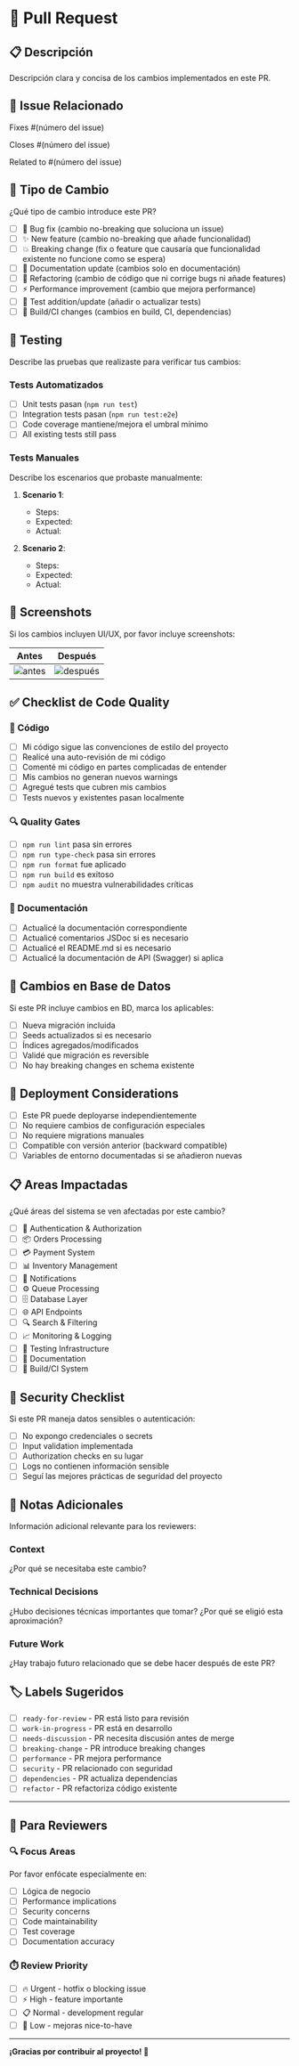 # 🚀 Pull Request

## 📋 Descripción

Descripción clara y concisa de los cambios implementados en este PR.

## 🔗 Issue Relacionado

Fixes #(número del issue)

<!-- o -->

Closes #(número del issue)

<!-- o -->

Related to #(número del issue)

## 🎯 Tipo de Cambio

¿Qué tipo de cambio introduce este PR?

- [ ] 🐛 Bug fix (cambio no-breaking que soluciona un issue)
- [ ] ✨ New feature (cambio no-breaking que añade funcionalidad)
- [ ] 💥 Breaking change (fix o feature que causaría que funcionalidad existente no funcione como se espera)
- [ ] 📖 Documentation update (cambios solo en documentación)
- [ ] 🔨 Refactoring (cambio de código que ni corrige bugs ni añade features)
- [ ] ⚡ Performance improvement (cambio que mejora performance)
- [ ] 🧪 Test addition/update (añadir o actualizar tests)
- [ ] 🔧 Build/CI changes (cambios en build, CI, dependencias)

## 🧪 Testing

Describe las pruebas que realizaste para verificar tus cambios:

### Tests Automatizados

- [ ] Unit tests pasan (`npm run test`)
- [ ] Integration tests pasan (`npm run test:e2e`)
- [ ] Code coverage mantiene/mejora el umbral mínimo
- [ ] All existing tests still pass

### Tests Manuales

Describe los escenarios que probaste manualmente:

1. **Scenario 1**:

   - Steps:
   - Expected:
   - Actual:

2. **Scenario 2**:
   - Steps:
   - Expected:
   - Actual:

## 📸 Screenshots

Si los cambios incluyen UI/UX, por favor incluye screenshots:

| Antes         | Después         |
| ------------- | --------------- |
| ![antes](url) | ![después](url) |

## ✅ Checklist de Code Quality

### 📝 Código

- [ ] Mi código sigue las convenciones de estilo del proyecto
- [ ] Realicé una auto-revisión de mi código
- [ ] Comenté mi código en partes complicadas de entender
- [ ] Mis cambios no generan nuevos warnings
- [ ] Agregué tests que cubren mis cambios
- [ ] Tests nuevos y existentes pasan localmente

### 🔍 Quality Gates

- [ ] `npm run lint` pasa sin errores
- [ ] `npm run type-check` pasa sin errores
- [ ] `npm run format` fue aplicado
- [ ] `npm run build` es exitoso
- [ ] `npm audit` no muestra vulnerabilidades críticas

### 📖 Documentación

- [ ] Actualicé la documentación correspondiente
- [ ] Actualicé comentarios JSDoc si es necesario
- [ ] Actualicé el README.md si es necesario
- [ ] Actualicé la documentación de API (Swagger) si aplica

## 🔄 Cambios en Base de Datos

Si este PR incluye cambios en BD, marca los aplicables:

- [ ] Nueva migración incluida
- [ ] Seeds actualizados si es necesario
- [ ] Índices agregados/modificados
- [ ] Validé que migración es reversible
- [ ] No hay breaking changes en schema existente

## 🚀 Deployment Considerations

- [ ] Este PR puede deployarse independientemente
- [ ] No requiere cambios de configuración especiales
- [ ] No requiere migrations manuales
- [ ] Compatible con versión anterior (backward compatible)
- [ ] Variables de entorno documentadas si se añadieron nuevas

## 📋 Areas Impactadas

¿Qué áreas del sistema se ven afectadas por este cambio?

- [ ] 🔐 Authentication & Authorization
- [ ] 📦 Orders Processing
- [ ] 💳 Payment System
- [ ] 📊 Inventory Management
- [ ] 📧 Notifications
- [ ] ⚙️ Queue Processing
- [ ] 🗄️ Database Layer
- [ ] 🌐 API Endpoints
- [ ] 🔍 Search & Filtering
- [ ] 📈 Monitoring & Logging
- [ ] 🧪 Testing Infrastructure
- [ ] 📖 Documentation
- [ ] 🔧 Build/CI System

## 🔐 Security Checklist

Si este PR maneja datos sensibles o autenticación:

- [ ] No expongo credenciales o secrets
- [ ] Input validation implementada
- [ ] Authorization checks en su lugar
- [ ] Logs no contienen información sensible
- [ ] Seguí las mejores prácticas de seguridad del proyecto

## 📝 Notas Adicionales

Información adicional relevante para los reviewers:

### Context

¿Por qué se necesitaba este cambio?

### Technical Decisions

¿Hubo decisiones técnicas importantes que tomar? ¿Por qué se eligió esta aproximación?

### Future Work

¿Hay trabajo futuro relacionado que se debe hacer después de este PR?

## 🏷️ Labels Sugeridos

- [ ] `ready-for-review` - PR está listo para revisión
- [ ] `work-in-progress` - PR está en desarrollo
- [ ] `needs-discussion` - PR necesita discusión antes de merge
- [ ] `breaking-change` - PR introduce breaking changes
- [ ] `performance` - PR mejora performance
- [ ] `security` - PR relacionado con seguridad
- [ ] `dependencies` - PR actualiza dependencias
- [ ] `refactor` - PR refactoriza código existente

---

## 👥 Para Reviewers

### 🔍 Focus Areas

Por favor enfócate especialmente en:

- [ ] Lógica de negocio
- [ ] Performance implications
- [ ] Security concerns
- [ ] Code maintainability
- [ ] Test coverage
- [ ] Documentation accuracy

### ⏱️ Review Priority

- [ ] 🔥 Urgent - hotfix o blocking issue
- [ ] ⚡ High - feature importante
- [ ] 📋 Normal - development regular
- [ ] 💭 Low - mejoras nice-to-have

---

**¡Gracias por contribuir al proyecto! 🎉**
